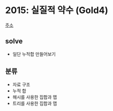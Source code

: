 # 2015: 실질적 약수 (Gold4)
[주소](https://www.acmicpc.net/problem/2015)

## solve
- 일단 누적합 만들어보기

## 분류
- 자료 구조
- 누적 합
- 해시를 사용한 집합과 맵
- 트리를 사용한 집합과 맵